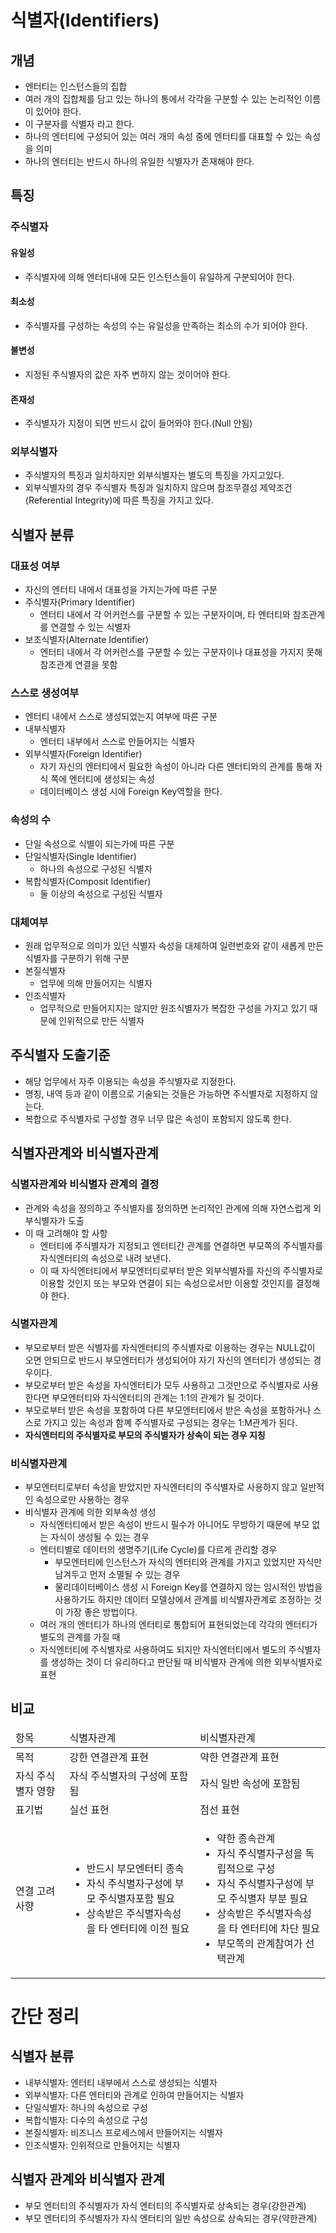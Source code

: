 # 식별자(Identifiers)

## 개념
- 엔터티는 인스턴스들의 집합
- 여러 개의 집합체를 담고 있는 하나의 통에서 각각을 구분할 수 있는 논리적인 이름이 있어야 한다.
- 이 구분자를 식별자 라고 한다.
- 하나의 엔터티에 구성되어 있는 여러 개의 속성 중에 엔터티를 대표할 수 있는 속성을 의미
- 하나의 엔터티는 반드시 하나의 유일한 식별자가 존재해야 한다.

## 특징
### 주식별자
#### 유일성
- 주식별자에 의해 엔터티내에 모든 인스턴스들이 유일하게 구분되어야 한다.
#### 최소성
- 주식별자를 구성하는 속성의 수는 유일성을 만족하는 최소의 수가 되어야 한다.
#### 불변성
- 지정된 주식별자의 값은 자주 변하지 않는 것이어야 한다.
#### 존재성
- 주식별자가 지정이 되면 반드시 값이 들어와야 한다.(Null 안됨)

### 외부식별자
- 주식별자의 특징과 일치하지만 외부식별자는 별도의 특징을 가지고있다.
- 외부식별자의 경우 주식별자 특징과 일치하지 않으며 참조무결성 제약조건(Referential Integrity)에 따른 특징을 가지고 있다.

## 식별자 분류
### 대표성 여부
- 자신의 엔터티 내에서 대표성을 가지는가에 따른 구분
- 주식별자(Primary Identifier) 
  - 엔터티 내에서 각 어커런스를 구분할 수 있는 구분자이며, 타 엔터티와 참조관계를 연결할 수 있는 식별자
- 보조식별자(Alternate Identifier)
  - 엔터티 내에서 각 어커런스를 구분할 수 있는 구분자이나 대표성을 가지지 못해 참조관계 연결을 못함

### 스스로 생성여부
- 엔터티 내에서 스스로 생성되었는지 여부에 따른 구분
- 내부식별자
  - 엔터티 내부에서 스스로 만들어지는 식별자
- 외부식별자(Foreign Identifier)
  - 자기 자신의 엔터티에서 필요한 속성이 아니라 다른 엔터티와의 관계를 통해 자식 쪽에 엔터티에 생성되는 속성
  - 데이터베이스 생성 시에 Foreign Key역할을 한다.

### 속성의 수
- 단일 속성으로 식별이 되는가에 따른 구분
- 단일식별자(Single Identifier)
  - 하나의 속성으로 구성된 식별자
- 복합식별자(Composit Identifier)
  - 둘 이상의 속성으로 구성된 식별자

### 대체여부
- 원래 업무적으로 의미가 있던 식별자 속성을 대체하여 일련번호와 같이 새롭게 만든 식별자를 구분하기 위해 구분
- 본질식별자
  - 업무에 의해 만들어지는 식별자
- 인조식별자
  - 업무적으로 만들어지지는 않지만 원조식별자가 복잡한 구성을 가지고 있기 때문에 인위적으로 만든 식별자

## 주식별자 도출기준
- 해당 업무에서 자주 이용되는 속성을 주식별자로 지정한다.
- 명칭, 내역 등과 같이 이름으로 기술되는 것들은 가능하면 주식별자로 지정하지 않는다.
- 복합으로 주식별자로 구성할 경우 너무 많은 속성이 포함되지 않도록 한다.

## 식별자관계와 비식별자관계

### 식별자관계와 비식별자 관계의 결정
- 관계와 속성을 정의하고 주식별자를 정의하면 논리적인 관계에 의해 자연스럽게 외부식별자가 도출
- 이 때 고려해야 할 사항
  - 엔터티에 주식별자가 지정되고 엔터티간 관계를 연결하면 부모쪽의 주식별자를 자식엔터티의 속성으로 내려 보낸다.
  - 이 때 자식엔터티에서 부모엔터티로부터 받은 외부식별자를 자신의 주식별자로 이용할 것인지 또는 부모와 연결이 되는 속성으로서만 이용할 것인지를 결정해야 한다.

### 식별자관계
- 부모로부터 받은 식별자를 자식엔터티의 주식별자로 이용하는 경우는 NULL값이 오면 안되므로 반드시 부모엔터티가 생성되어야 자기 자신의 엔터티가 생성되는 경우이다.
- 부모로부터 받은 속성을 자식엔터티가 모두 사용하고 그것만으로 주식별자로 사용한다면 부모엔터티와 자식엔터티의 관계는 1:1의 관계가 될 것이다.
- 부모로부터 받은 속성을 포함하여 다른 부모엔터티에서 받은 속성을 포함하거나 스스로 가지고 있는 속성과 함꼐 주식별자로 구성되는 경우는 1:M관계가 된다.
- **자식엔터티의 주식별자로 부모의 주식별자가 상속이 되는 경우 지칭**

### 비식별자관계
- 부모엔터티로부터 속성을 받았지만 자식엔터티의 주식별자로 사용하지 않고 일반적인 속성으로만 사용하는 경우
- 비식별자 관계에 의한 외부속성 생성
  - 자식엔터티에서 받은 속성이 반드시 필수가 아니어도 무방하기 때문에 부모 없는 자식이 생성될 수 있는 경우
  - 엔터티별로 데이터의 생명주기(Life Cycle)를 다르게 관리할 경우 
    - 부모엔터티에 인스턴스가 자식의 엔터티와 관계를 가지고 있었지만 자식만 남겨두고 먼저 소멸될 수 있는 경우
    - 물리데이터베이스 생성 시 Foreign Key를 연결하지 않는 임시적인 방법을 사용하기도 하지만 데이터 모델상에서 관계를 비식별자관계로 조정하는 것이 가장 좋은 방법이다.
  - 여러 개의 엔터티가 하나의 엔터티로 통합되어 표현되었는데 각각의 엔터티가 별도의 관계를 가질 때
  - 자식엔터티에 주식별자로 사용하여도 되지만 자식엔터티에서 별도의 주식별자를 생성하는 것이 더 유리하다고 판단될 때 비식별자 관계에 의한 외부식별자로 표현

## 비교
<table>
<thead>
    <tr>
        <td>항목</td>
        <td>식별자관계</td>
        <td>비식별자관계</td>
    </tr>
</thead>
<tbody>
<tr>
    <td>목적</td>
    <td>강한 연결관계 표현</td>
    <td>약한 연결관계 표현</td>
</tr>
<tr>
    <td>자식 주식별자 영향</td>
    <td>자식 주식별자의 구성에 포함됨</td>
    <td>자식 일반 속성에 포함됨</td>
</tr>
<tr>
    <td>표기법</td>
    <td>실선 표현</td>
    <td>점선 표현</td>
</tr>
<tr>
    <td>연결 고려사향</td>
    <td>
        <ul>
            <li>반드시 부모엔터티 종속</li>
            <li>자식 주식별자구성에 부모 주식별자포함 필요</li>
            <li>상속받은 주식별자속성을 타 엔터티에 이전 필요</li>
        </ul>
    </td>
    <td>
        <ul>
            <li>약한 종속관계</li>
            <li>자식 주식별자구성을 독립적으로 구성</li>
            <li>자식 주식별자구성에 부모 주식별자 부분 필요</li>
            <li>상속받은 주식별자속성을 타 엔터티에 차단 필요</li>
            <li>부모쪽의 관계참여가 선택관계</li>
        </ul>
    </td>
</tr>
</tbody>
</table>


# 간단 정리
## 식별자 분류
- 내부식별자: 엔터티 내부에서 스스로 생성되는 식별자
- 외부식별자: 다른 엔터티와 관계로 인하여 만들어지는 식별자
- 단일식별자: 하나의 속성으로 구성
- 복합식별자: 다수의 속성으로 구성
- 본질식별자: 비즈니스 프로세스에서 만들어지는 식별자
- 인조식별자: 인위적으로 만들어지는 식별자

## 식별자 관계와 비식별자 관계
- 부모 엔터티의 주식별자가 자식 엔터티의 주식별자로 상속되는 경우(강한관계)
- 부모 엔터티의 주식별자가 자식 엔터티의 일반 속성으로 상속되는 경우(약한관계)